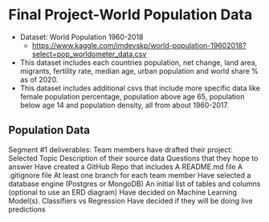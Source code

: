 # Final Project-World Population Data
- Dataset: World Population 1960-2018
  - https://www.kaggle.com/imdevskp/world-population-19602018?select=pop_worldometer_data.csv
- This dataset includes each countries population, net change, land area, migrants, fertility rate, median age, urban population and world share % as of 2020.
- This dataset includes additional csvs that include more specific data like female population percentage, population above age 65, population below age 14 and population density, all from about 1960-2017.

## Population Data
 

Segment #1 deliverables:
Team members have drafted their project:
Selected Topic
Description of their source data
Questions that they hope to answer
Have created a GitHub Repo that includes
A README.md file
A .gitignore file
At least one branch for each team member
Have selected a database engine (Postgres or MongoDB)
An initial list of tables and columns (optional to use an ERD diagram)
Have decided on Machine Learning Model(s). Classifiers vs Regression
Have decided if they will be doing live predictions
